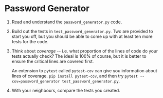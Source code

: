 # Password Generator

1) Read and understand the `password_generator.py` code.

2) Build out the tests in `test_password_generator.py`. Two are provided
   to start you off, but you should be able to come up with at least ten
   more tests for the code.  

3) Think about *coverage* -- i.e. what proportion of the lines
   of code do your tests actually check? The ideal is 100% of course, but
   it is better to ensure the critical lines are covered first.

   An extension to `pytest` called `pytest-cov` can give you information
   about lines of coverage. `pip install pytest-cov`, and then try
   `pytest --cov=password_generator test_password_generator.py`.

4) With your neighbours, compare the tests you created.
